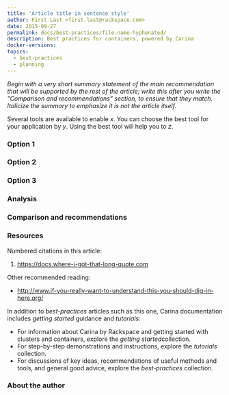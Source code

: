 ```yaml
---
title: 'Article title in sentence style'
author: First Last <first.last@rackspace.com>
date: 2015-09-27
permalink: docs/best-practices/file-name-hyphenated/
description: Best practices for containers, powered by Carina
docker-versions:
topics:
  - best-practices
  - planning
---
```


<!--
Markdown syntax: http://daringfireball.net/projects/markdown/
-->

*Begin with a very short summary statement of the main recommendation that will be supported by the rest of the article; write this after you write the "Comparison and recommendations" section, to ensure that they match. Italicize the summary to emphasize it is not the article itself.*

<!--
Follow the summary with an introduction. Don't call it "Introduction" or anything else; that is, do not precede it with a heading. Define what questions you are answering here; set expectations for what can be learned by reading on. This is not a tutorial; it is a source of advice. What is the benefit of following this advice?

This is not a tutorial, but it is meant to teach. If a tutorial is like a lab class, with students learning by doing, a best-practices article is like a lecture class, with students learning by listening to an expert's explanations and observations. You can introduce a best-practices article like you would introduce a class syllabus, by identifying what you expect students to learn from their time with you.
-->

Several tools are available to enable *x*. You can choose the best tool for your application by *y*. Using the best tool will help you to *z*.

### Option 1

<!--
Explain first and spend the most space on the option that you will later identify as recommended. This isn't objective journalism, in which it's important to provide equal time to all candidates. This is teaching, for students unlikely to sit through the whole class: argue for your strongest point first, so those who check out after getting "the general idea" get an idea that they're likely to be able to use.
-->

### Option 2

<!--
Explain another possibility.
-->

### Option 3

<!--
Explain another possibility.
-->

### Analysis

<!--
If understanding how to choose well among options requires some in-depth explanation or background information, provide it here.

Link to a numbered reference like [(1)](#resources) if that helps you incorporate an authoritative statement or some other external evidence.

Link to another article in this collection like [Introduction to container technologies: orchestration and management of container clusters](/container-technologies-orchestration-clusters/) if that helps you suggest that we have a related, deeper explanation (learn by reading) or a relevant tutorial (learn by doing) nearby.

Link to a named source like [RFC1918 Address Allocation for Private Internets](https://tools.ietf.org/html/rfc1918) if that helps you use industry-standard concepts without stopping to explain them.

Whatever you link to, mention it in Resources.
-->

### Comparison and recommendations

<!--
Communicate comparisons with more than words: draw a chart; make a table; find a visually-obvious way of *showing* how options differ.

End the section by directly recommending one option, if that's possible:

**Current Recommendation:** Kubernetes
-->

### Resources

<!--
If a reference is cited by a number in the text such as [(1)](#resources), include it in a numbered list here.

If the text links to or hints at another source beneficial to readers, include it in a bulleted list here.

Conclude with general suggestions about other doc we provide, encouraging readers to read on.
-->

Numbered citations in this article:

1. <https://docs.where-i-got-that-long-quote.com>

Other recommended reading:

- <http://www.if-you-really-want-to-understand-this-you-should-dig-in-here.org/>

In addition to *best-practices* articles such as this one,
Carina documentation includes *getting started* guidance and *tutorials*:

* For information about Carina by Rackspace and getting started
  with clusters and containers, explore the *​getting started​* collection.
* For step-by-step demonstrations and instructions, explore the *tutorials* collection.
* For discussions of key ideas, recommendations of useful methods and tools, and
  general good advice, explore the *best-practices* collection.

### About the author

<!--
* "Best" is an opinion. Whose opinion is expressed in this best-practices article? Rackspace is powered by real people who are great at their jobs; show at least one real person behind these ideas. If the author maintains a personal blog or contributes to a Rackspace blog, link to that here.
-->
